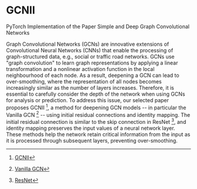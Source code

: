 # GCNII
PyTorch Implementation of the Paper Simple and Deep Graph Convolutional Networks

Graph Convolutional Networks (GCNs) are innovative extensions of Convolutional Neural Networks (CNNs) that enable the processing of graph-structured data, e.g., social or traffic road networks. GCNs use "graph convolution" to learn graph representations by applying a linear transformation and a nonlinear activation function in the local neighbourhood of each node. As a result, deepening a GCN can lead to over-smoothing, where the representation of all nodes becomes increasingly similar as the number of layers increases. Therefore, it is essential to carefully consider the depth of the network when using GCNs for analysis or prediction. To address this issue, our selected paper proposes GCNII [^1^], a method for deepening GCN models -- in particular the Vanilla GCN [^2^] -- using initial residual connections and identity mapping. The initial residual connection is similar to the skip connection in ResNet [^3^], and identity mapping preserves the input values of a neural network layer. These methods help the network retain critical information from the input as it is processed through subsequent layers, preventing over-smoothing.

[^1^]: [GCNII](https://dblp.org/rec/conf/icml/ChenWHDL20)
[^2^]: [Vanilla GCN](https://arxiv.org/abs/1609.02907)
[^3^]: [ResNet](https://dblp.org/rec/conf/cvpr/HeZRS16)
